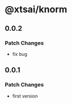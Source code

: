 # @xtsai/knorm

## 0.0.2

### Patch Changes

- fix bug

## 0.0.1

### Patch Changes

- first version
